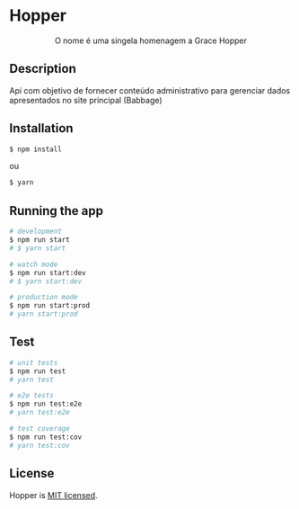 # Hopper
<p align="center">O nome é uma singela homenagem a Grace Hopper</p>

## Description
Api com objetivo de fornecer conteúdo administrativo para gerenciar 
dados apresentados no site principal (Babbage)

## Installation

```bash
$ npm install
```

ou

```bash
$ yarn
```

## Running the app

```bash
# development
$ npm run start
# $ yarn start

# watch mode
$ npm run start:dev
# $ yarn start:dev

# production mode
$ npm run start:prod
# yarn start:prod
```

## Test

```bash
# unit tests
$ npm run test
# yarn test

# e2e tests
$ npm run test:e2e
# yarn test:e2e

# test coverage
$ npm run test:cov
# yarn test:cov
```

## License

Hopper is [MIT licensed](LICENSE).
